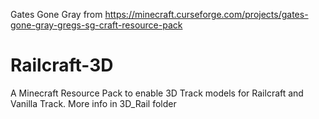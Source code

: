 Gates Gone Gray
from https://minecraft.curseforge.com/projects/gates-gone-gray-gregs-sg-craft-resource-pack

# Railcraft-3D
A Minecraft Resource Pack to enable 3D Track models for Railcraft and Vanilla Track. More info in 3D_Rail folder
